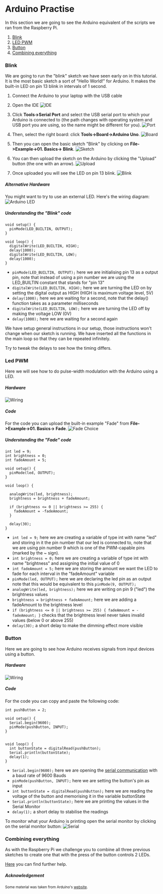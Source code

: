 # Arduino Practise

In this section we are going to see the Arduino equivalent of the scripts we ran from the Raspberry Pi.

1. [Blink](#blink)
2. [LED PWM](#led-pwm)
3. [Button](#button)
4. [Combining everything](#combining-everything)

### Blink

We are going to run the "blink" sketch we have seen early on in this tutorial. It is the most basic sketch a sort of "Hello World!" for Arduino. It makes the built-in LED on pin 13 blink in intervals of 1 second.

1. Connect the Arduino to your laptop with the USB cable

2. Open the IDE
![IDE](../img/arduino-ide.png)

3. Click **Tools->Serial Port** and select the USB serial port to which your Arduino is connected to (the path changes with operating system and USB port you are using, so the name might be different for you).
![Port](../img/arduino-port_choice.png)

4. Then, select the right board: click **Tools->Board->Arduino Uno**.
![Board](../img/arduino-board_choice.png)

5. Then you can open the basic sketch "Blink" by clicking on **File->Example->01. Basics-> Blink**.
![Sketch](../img/arduino-sketch_choice.png)

6. You can then upload the sketch on the Arduino by clicking the "Upload" button (the one with an arrow).
![Upload](../img/arduino-blink_upload.png)

7. Once uploaded you will see the LED on pin 13 blink.
![Blink](../img/arduino_blink-slow.gif)

##### Alternative Hardware
You might want to try to use an external LED. Here's the wiring diagram:
![Arduino LED](../img/arduino-led_wiring.png)

##### Understanding the "Blink" code
```
void setup() {
  pinMode(LED_BUILTIN, OUTPUT);
}

void loop() {
  digitalWrite(LED_BUILTIN, HIGH);   
  delay(1000);                       
  digitalWrite(LED_BUILTIN, LOW);    
  delay(1000);                       
}
```
+ `pinMode(LED_BUILTIN, OUTPUT);` here we are initialising pin 13 as a output pin, note that instead of using a pin number we are using the LED_BUILTIN constant that stands for "pin 13"
+ `digitalWrite(LED_BUILTIN, HIGH);` here we are turning the LED on by setting the digital output as HIGH (HIGH is maximum voltage level, 5V)
+ `delay(1000);` here we are waiting for a second, note that the delay() function takes as a parameter milliseconds
+ `digitalWrite(LED_BUILTIN, LOW);` here we are turning the LED off by making the voltage LOW (0V)
+ `delay(1000);` here we are waiting for a second again

We have setup general instructions in our setup, those instructions won't change when our sketch is running.
We have inserted all the functions in the main loop so that they can be repeated infinitely.

Try to tweak the delays to see how the timing differs.

### Led PWM
Here we will see how to do pulse-width modulation with the Arduino using a LED.

##### Hardware
![Wiring](../img/arduino-fade_wiring.png)

##### Code
For the code you can upload the built-in example "Fade" from **File->Example->01. Basics-> Fade**.
![Fade Choice](../img/arduino-fade_choice.png)

##### Understanding the "Fade" code
```
int led = 9;           
int brightness = 0;    
int fadeAmount = 5;    

void setup() {
  pinMode(led, OUTPUT);
}

void loop() {

  analogWrite(led, brightness);
  brightness = brightness + fadeAmount;

  if (brightness <= 0 || brightness >= 255) {
    fadeAmount = -fadeAmount;
  }

  delay(30);
}
```
* `int led = 9;` here we are creating a variable of type int with name "led" and storing in it the pin number that our led is connected to, note that we are using pin number 9 which is one of the PWM-capable pins (marked by the ~ sign).
* `int brightness = 0;` here we are creating a variable of type int with name "brightness" and assigning the initial value of 0
* `int fadeAmount = 5;` here we are storing the amount we want the LED to fade for each interval in the "fadeAmount" variable
* `pinMode(led, OUTPUT);` here we are declaring the led pin as an output note that this would be equivalent to this `pinMode(9, OUTPUT);`
* `analogWrite(led, brightness);` here we are writing on pin 9 ("led") the brightness values
* `brightness = brightness + fadeAmount;` here we are adding a fadeAmount to the brightness level
* `if (brightness <= 0 || brightness >= 255) {
    fadeAmount = -fadeAmount;
  }` checks that the brightness level never takes invalid values (below 0 or above 255)
* `delay(30);` a short delay to make the dimming effect more visible

### Button
Here we are going to see how Arduino receives signals from input devices using a button.

##### Hardware
![Wiring](../img/arduino-button_wiring.png)

##### Code
For the code you can copy and paste the following code:
```
int pushButton = 2;

void setup() {
  Serial.begin(9600);
  pinMode(pushButton, INPUT);
}


void loop() {
  int buttonState = digitalRead(pushButton);
  Serial.println(buttonState);
  delay(1);        
}
```
* `Serial.begin(9600);` here we are opening the [serial communication](https://www.arduino.cc/en/Reference/Serial) with a baud rate of 9600 Bauds
* `pinMode(pushButton, INPUT);` here we are setting the button's pin as input
* `int buttonState = digitalRead(pushButton);` here we are reading the voltage of the button and memorising it in the variable buttonState
* `Serial.println(buttonState);` here we are printing the values in the Serial Monitor
* `delay(1);` a short delay to stabilise the readings

To monitor what your Arduino is printing open the serial monitor by clicking on the serial monitor button:
![Serial](../img/arduino-serial_monitor.png)

### Combining everything
As with the Raspberry Pi we challenge you to combine all three previous sketches to create one that with the press of the button controls 2 LEDs.

[Here](https://www.arduino.cc/en/tutorial/pushbutton) you can find further help.

##### Acknowledgement
<small>Some material was taken from Arduino's [website](https://www.arduino.cc/).</small>
